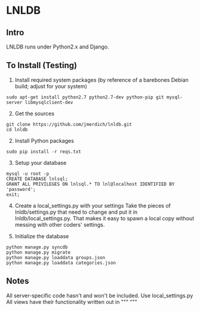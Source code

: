 # LNLDB 

## Intro
LNLDB runs under Python2.x and Django.

## To Install (Testing)
1. Install required system packages (by reference of a barebones Debian build; adjust for your system)
```
sudo apt-get install python2.7 python2.7-dev python-pip git mysql-server libmysqlclient-dev
```

2. Get the sources
```
git clone https://github.com/jmerdich/lnldb.git
cd lnldb
```

2. Install Python packages
```
sudo pip install -r reqs.txt
```

3. Setup your database
```
mysql -u root -p
CREATE DATABASE lnlsql;
GRANT ALL PRIVILEGES ON lnlsql.* TO lnl@localhost IDENTIFIED BY 'password';
exit;
```

4. Create a local_settings.py with your settings
Take the pieces of lnldb/settings.py that need to change and put it in lnldb/local_settings.py. 
That makes it easy to spawn a local copy without messing with other coders' settings. 

5. Initialize the database
```
python manage.py syncdb
python manage.py migrate
python manage.py loaddata groups.json
python manage.py loaddata categories.json
````

## Notes


All server-specific code hasn't and won't be included. Use local_settings.py
All views have their functionality written out in """ """
